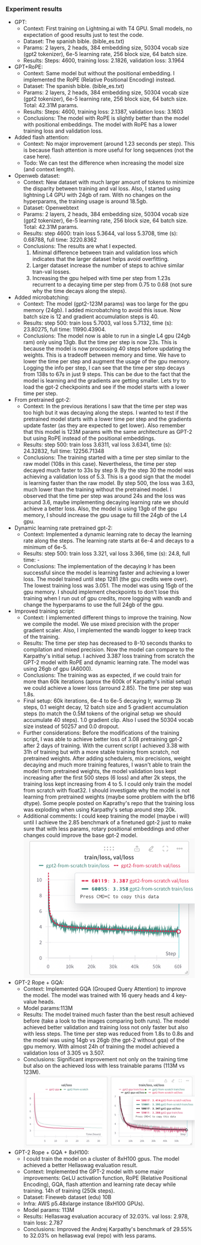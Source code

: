 ### Experiment results

- GPT:
  - Context: First training on Lightning.ai with T4 GPU. Small models, no expectation of good results just to test the code.
  - Dataset: The spanish bible. (bible_es.txt)
  - Params: 2 layers, 2 heads, 384 embedding size, 50304 vocab size (gpt2 tokenizer), 6e-5 learning rate, 256 block size, 64 batch size.
  - Results: Steps: 4600, training loss: 2.1826, validation loss: 3.1964
- GPT+RoPE:
  - Context: Same model but without the positional embedding. I implemented the RoPE (Relative Positional Encoding) instead.
  - Dataset: The spanish bible. (bible_es.txt)
  - Params: 2 layers, 2 heads, 384 embedding size, 50304 vocab size (gpt2 tokenizer), 6e-5 learning rate, 256 block size, 64 batch size. Total: 42.31M params.
  - Results: Steps: 4600, training loss: 2.1387, validation loss: 3.1603
  - Conclusions: The model with RoPE is slightly better than the model with positional embeddings. The model with RoPE has a lower training loss and validation loss.
- Added flash attention:
  - Context: No major improvement (around 1.23 seconds per step). This is because flash attention is more useful for long sequences (not the case here).
  - Todo: We can test the difference when increasing the model size (and context length).
- Openweb dataset:
  - Context: New dataset with much larger amount of tokens to minimize the disparity between training and val loss. Also, I started using lightning L4 GPU with 24gb of ram. With no changes on the hyperparams, the training usage is around 18.5gb.
  - Dataset: Openwebtext
  - Params: 2 layers, 2 heads, 384 embedding size, 50304 vocab size (gpt2 tokenizer), 6e-5 learning rate, 256 block size, 64 batch size. Total: 42.31M params.
  - Results: step 4600: train loss 5.3644, val loss 5.3708, time (s): 0.68788, full time: 3220.8362
  - Conclusions: The results are what I expected. 
    1. Minimal difference between train and validation loss which indicates that the larger dataset helps avoid overfitting.
    2. Larger dataset increase the number of steps to achive similar tran-val losses.
    3. Increasing the gpu helped with time per step from 1.23s recurrent to a decaying time per step from 0.75 to 0.68 (not sure why the time decays along the steps).
- Added microbatching:
  - Context: The model (gpt2-123M params) was too large for the gpu memory (24gb). I added microbatching to avoid this issue. Now batch size is 12 and gradient accumulation steps is 40.
  - Results: step 500: train loss 5.7003, val loss 5.7132, time (s): 23.80275, full time: 11990.43904. 
  - Conclusions: The model now is able to run in a single L4 gpu (24gb ram) only using 13gb. But the time per step is now 23s. This is because the model is now processing 40 steps before updating the weights. This is a tradeoff between memory and time. We have to lower the time per step and augment the usage of the gpu memory. Logging the info per step, I can see that the time per step decays from 138s to 67s in just 9 steps. This can be due to the fact that the model is learning and the gradients are getting smaller. Lets try to load the gpt-2 checkpoints and see if the model starts with a lower time per step.
- From pretrained gpt-2:
  - Context: In the previous iterations I saw that the time per step was too high but it was decaying along the steps. I wanted to test if the pretrained model starts with a lower time per step and the gradients update faster (as they are expected to get lower). Also remember that this model is 123M params with the same architecture as GPT-2 but using RoPE instead of the positional embeddings.
  - Results: step 500: train loss 3.6311, val loss 3.6341, time (s): 24.32832, full time: 12256.71348
  - Conclusions: The training started with a time per step similar to the raw model (108s in this case). Nevertheless, the time per step decayed much faster to 33s by step 9. By the step 30 the model was achieving a validation loss of 5.3. This is a good sign that the model is learning faster than the raw model. By step 500, the loss was 3.63, much lower than the training without the pretrained model. I observed that the time per step was around 24s and the loss was around 3.6, maybe implementing decaying learning rate we should achieve a better loss. Also, the model is using 13gb of the gpu memory, I should increase the gpu usage tu fill the 24gb of the L4 gpu.
- Dynamic learning rate pretrained gpt-2:
  - Context: Implemented a dynamic learning rate to decay the learning rate along the steps. The learning rate starts at 6e-4 and decays to a minimum of 6e-5.
  - Results: step 500: train loss 3.321, val loss 3.366, time (s): 24.8, full time: -
  - Conclusions: The implementation of the decaying lr has been successful since the model is learning faster and achieving a lower loss. The model trained until step 1281 (the gpu credits were over). The lowest training loss was 3.051. The model was using 15gb of the gpu memory. I should implement checkpoints to don't lose this training when I run out of gpu credits, more logging with wandb and change the hyperparams to use the full 24gb of the gpu.
- Improved training script:
  - Context: I implemented different things to improve the training. Now we compile the model. We use mixed precision with the proper gradient scaler. Also, I implemented the wandb logger to keep track of the training.
  - Results: The time per step has decreased to 8-10 seconds thanks to compilation and mixed precision. Now the model can compare to the Karpathy's initial setup. I achived 3.387 loss training from scratch the GPT-2 model with RoPE and dynamic learning rate. The model was using 26gb of gpu (A6000). 
  - Conclusions: The training was as expected, if we could train for more than 60k iterations (aprox the 600k of Karpathy's initial setup) we could achieve a lower loss (arround 2.85). The time per step was 1.8s.
  - Final setup: 60k iterations, 6e-4 to 6e-5 decaying lr, warmup 2k steps, 0.1 weight decay, 12 batch size and 5 gradient accumulation steps (to match the 0.5M tokens of the original setup we should accumulate 40 steps). 1.0 gradient clip. Also I used the 50304 vocab size instead of 50257 and 0.0 dropout.
  - Further considerations: Before the modifications of the training script, I was able to achieve better loss of 3.08 pretraining gpt-2 after 2 days of training. With the current script I achieved 3.38 with 31h of training but with a more stable training from scratch, not pretrained weights. After adding schedulers, mix precisions, weight decaying and much more training features, I wasn't able to train the model from pretrained weights, the model validation loss kept increasing after the first 500 steps (6 loss) and after 2k steps, the training loss kept increasing from 4 to 5. I could only train the model from scratch with float32. I should investigate why the model is not learning from pretrained weights (maybe some problem with the bf16 dtype). Some people posted on Kaprathy's repo that the training loss was exploding when using Karpathy's setup around step 20k.
  - Additional comments: I could keep training the model (maybe i will) until I achieve the 2.85 benchmark of a finetuned gpt-2 just to make sure that with less params, rotary positional embeddings and other changes could improve the base gpt-2 model. 
  ![training-validation-curve](image.png)
- GPT-2 Rope + GQA:
  - Context: Implemented GQA (Grouped Query Attention) to improve the model. The model was trained with 16 query heads and 4 key-value heads. 
  - Model params:113M
  - Results: The model trained much faster than the best result achieved before (take a look to the images comparing both runs). The model achieved better validation and training loss not only faster but also with less steps. The time per step was reduced from 1.8s to 0.8s and the model was using 14gb vs 26gb (the gpt-2 without gqa) of the gpu memory. With almost 24h of training the model achieved a validation loss of 3.305 vs 3.507. 
  - Conclusions: Significant improvement not only on the training time but also on the achieved loss with less trainable params (113M vs 123M).
  ![alt text](image-1.png)
- GPT-2 Rope + GQA + 8xH100:
  - I could train the model on a cluster of 8xH100 gpus. The model achieved a better Hellaswag evaluation result.
  - Context: Implemented the GPT-2 model with some major improvements: GeLU activation function, RoPE (Relative Positional Encoding), GQA, flash attention and learning rate decay while training. 14h of training (250k steps).
  - Dataset: Fineweb dataset (edu) 10B
  - Infra: AWS p5.48xlarge instance (8xH100 GPUs).
  - Model params: 113M
  - Results: Hellaswag evaluation accuracy of 32.03%. val loss: 2.978, train loss: 2.787
  - Conclusions: Improved the Andrej Karpathy's benchmark of 29.55% to 32.03% on hellaswag eval (repo) with less params.
